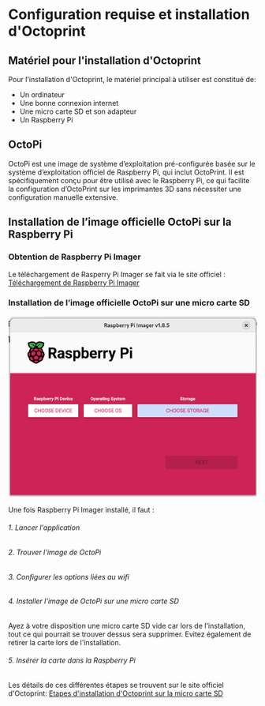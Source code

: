 # Configuration requise et installation d'Octoprint

## Matériel pour l'installation d'Octoprint

Pour l'installation d'Octoprint, le matériel principal à utiliser est constitué de:
- Un ordinateur
- Une bonne connexion internet
- Une micro carte SD et son adapteur
- Un Raspberry Pi

## OctoPi

OctoPi est une image de système d’exploitation pré-configurée basée sur le système d’exploitation officiel de Raspberry Pi, qui inclut OctoPrint. Il est spécifiquement conçu pour être utilisé avec le Raspberry Pi, ce qui facilite la configuration d’OctoPrint sur les imprimantes 3D sans nécessiter une configuration manuelle extensive.

## Installation de l’image officielle OctoPi sur la Raspberry Pi

### Obtention de Raspberry Pi Imager

Le téléchargement de Rasperry Pi Imager se fait via le site officiel : [Téléchargement de Raspberry Pi Imager](https://www.raspberrypi.com/software/)

### Installation de l’image officielle OctoPi sur une micro carte SD

![Imager](assets/imager.png)

Une fois Raspberry Pi Imager installé, il faut :
###### 1. Lancer l'application
###### 2. Trouver l'image de OctoPi
###### 3. Configurer les options liées au wifi
###### 4. Installer l'image de OctoPi sur une micro carte SD
Ayez à votre disposition une micro carte SD vide car lors de l'installation, tout ce qui pourrait se trouver dessus sera supprimer.
Evitez également de retirer la carte lors de l'installation.
###### 5. Insérer la carte dans la Raspberry Pi

Les détails de ces différentes étapes se trouvent sur le site officiel d'Octoprint: [Etapes d'installation d'Octoprint sur la micro carte SD](https://octoprint.org/download/)








